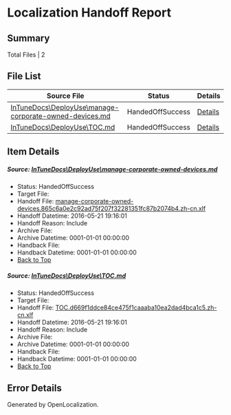 # <a name='report-top'></a> Localization Handoff Report

## Summary
 Total Files | 2

## File List
 Source File | Status | Details 
 ----------- | ------ | ------- 
 [InTuneDocs\DeployUse\manage-corporate-owned-devices.md](https://github.com/Microsoft/IntuneDocs-pr/blob/79c3d267389aadba1e5879413d34d295de2e3b8c/InTuneDocs/DeployUse/manage-corporate-owned-devices.md) | HandedOffSuccess | [Details](#b8a08f25c785bfc9eb65d671c62966a9ab42e90467)
 [InTuneDocs\DeployUse\TOC.md](https://github.com/Microsoft/IntuneDocs-pr/blob/5cf3c41113124cae9b1f021c6fa2a37b26d40576/InTuneDocs/DeployUse/TOC.md) | HandedOffSuccess | [Details](#06120af2deb97e3b0977b1a555212a50400b4eb1244)

## Item Details
##### <a name='b8a08f25c785bfc9eb65d671c62966a9ab42e90467'></a> Source: [InTuneDocs\DeployUse\manage-corporate-owned-devices.md](https://github.com/Microsoft/IntuneDocs-pr/blob/79c3d267389aadba1e5879413d34d295de2e3b8c/InTuneDocs/DeployUse/manage-corporate-owned-devices.md)
* Status: HandedOffSuccess
* Target File: 
* Handoff File: [manage-corporate-owned-devices.865c6a0e2c92ad75f207f32281351fc87b2074b4.zh-cn.xlf](https://github.com/Microsoft/EM.handoff/blob/361f2c035fb15054d1ec5d724730d130f56a9d27/ol-handoff/Microsoft/IntuneDocs-pr.zh-cn/master/manage-corporate-owned-devices.865c6a0e2c92ad75f207f32281351fc87b2074b4.zh-cn.xlf)
* Handoff Datetime: 2016-05-21 19:16:01
* Handoff Reason: Include
* Archive File: 
* Archive Datetime: 0001-01-01 00:00:00
* Handback File: 
* Handback Datetime: 0001-01-01 00:00:00
* [Back to Top](#report-top)

##### <a name='06120af2deb97e3b0977b1a555212a50400b4eb1244'></a> Source: [InTuneDocs\DeployUse\TOC.md](https://github.com/Microsoft/IntuneDocs-pr/blob/5cf3c41113124cae9b1f021c6fa2a37b26d40576/InTuneDocs/DeployUse/TOC.md)
* Status: HandedOffSuccess
* Target File: 
* Handoff File: [TOC.d669f1ddce84ce475f1caaaba10ea2dad4bca1c5.zh-cn.xlf](https://github.com/Microsoft/EM.handoff/blob/361f2c035fb15054d1ec5d724730d130f56a9d27/ol-handoff/Microsoft/IntuneDocs-pr.zh-cn/master/TOC.d669f1ddce84ce475f1caaaba10ea2dad4bca1c5.zh-cn.xlf)
* Handoff Datetime: 2016-05-21 19:16:01
* Handoff Reason: Include
* Archive File: 
* Archive Datetime: 0001-01-01 00:00:00
* Handback File: 
* Handback Datetime: 0001-01-01 00:00:00
* [Back to Top](#report-top)


## Error Details

Generated by OpenLocalization.
